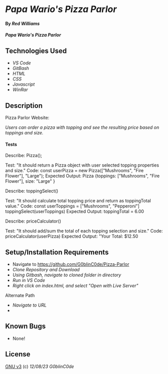 # _Papa Wario's Pizza Parlor_

#### By _**Red Williams**_

#### _Papa Wario's Pizza Parlor_

## Technologies Used

* _VS Code_
* _GitBash_
* _HTML_
* _CSS_
* _Javascript_
* _WinRar_

## Description

Pizza Parlor Website:

_Users can order a pizza with topping and see the resulting price based on toppings and size._

#### Tests

Describe: Pizza();

Test: "It should return a Pizza object with user selected topping properties and size."
Code: 
const userPizza = new Pizza(["Mushrooms", "Fire Flower"], "Large");
Expected Output: 
Pizza {toppings: ["Mushrooms", "Fire Flower"], size: "Large" }

Describe: toppingSelect()

Test: "It should calculate total topping price and return as toppingTotal value."
Code: 
const userToppings = ["Mushrooms", "Pepperoni"]
toppingSelect(userToppings)
Expected Output: 
toppingTotal = 6.00

Describe: priceCalculator()

Test: "It should add/sum the total of each topping selection and size."
Code: 
priceCalculator(userPizza)
Expected Output: 
"Your Total: $12.50


## Setup/Installation Requirements

* Navigate to https://github.com/G0blinC0de/Pizza-Parlor
* _Clone Repository and Download_
* _Using Gitbash, navigate to cloned folder in directory_
* _Run in VS Code_
* _Right click on index.html, and select "Open with Live Server"_ 

Alternate Path
* _Navigate to URL_
* 



## Known Bugs

* None!


## License

[GNU v3](LICENSE) (c) _12/08/23_ _G0blinC0de_